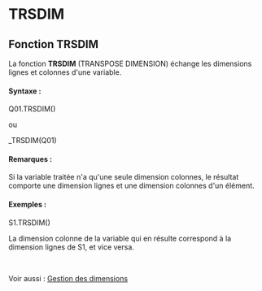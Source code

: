 # TRSDIM

## Fonction TRSDIM

La fonction **TRSDIM** (TRANSPOSE DIMENSION) échange les dimensions lignes et colonnes d'une variable.&nbsp;

#### Syntaxe :&nbsp;

Q01.TRSDIM()

ou

\_TRSDIM(Q01)

#### Remarques :

Si la variable traitée n'a qu'une seule dimension colonnes, le résultat comporte une dimension lignes et une dimension colonnes d'un élément.

#### Exemples :

S1.TRSDIM()

La dimension colonne de la variable qui en résulte correspond à la dimension lignes de S1, et vice versa.

&nbsp;

Voir aussi : [Gestion des dimensions](<Gererlesdimensionsdesvariables1.md>)
